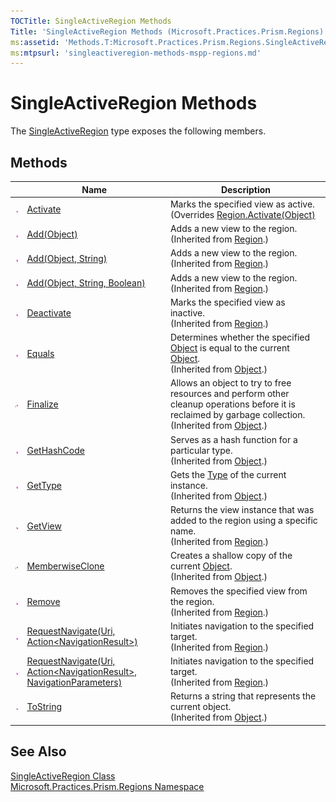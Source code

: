 ```yaml
---
TOCTitle: SingleActiveRegion Methods
Title: 'SingleActiveRegion Methods (Microsoft.Practices.Prism.Regions)'
ms:assetid: 'Methods.T:Microsoft.Practices.Prism.Regions.SingleActiveRegion'
ms:mtpsurl: 'singleactiveregion-methods-mspp-regions.md'
---
```



# SingleActiveRegion Methods

The [SingleActiveRegion](/patterns-practices/reference/singleactiveregion-class-mspp-regions) type exposes the following members.

## Methods


<table>

<thead>
<tr class="header">
<th> </th>
<th>Name</th>
<th>Description</th>
</tr>
</thead>
<tbody>
<tr class="odd">
<td><img src="/patterns-practices/reference/images/public-method.gif" alt="Public method"/></td>
<td><a href="/patterns-practices/reference/singleactiveregion-activate-method-mspp-regions" data-raw-source="[Activate](/patterns-practices/reference/singleactiveregion-activate-method-mspp-regions)">Activate</a></td>
<td><div class="summary">
Marks the specified view as active.
</div>
(Overrides <a href="/patterns-practices/reference/region-activate-method-mspp-regions" data-raw-source="[Region.Activate(Object)](/patterns-practices/reference/region-activate-method-mspp-regions)">Region.Activate(Object)</a></td>
</tr>
<tr class="even">
<td><img src="/patterns-practices/reference/images/public-method.gif" alt="Public method"/></td>
<td><a href="/patterns-practices/reference/region-add-method-object-mspp-regions" data-raw-source="[Add(Object)](/patterns-practices/reference/region-add-method-object-mspp-regions)">Add(Object)</a></td>
<td><div class="summary">
Adds a new view to the region.
</div>
(Inherited from <a href="/patterns-practices/reference/region-class-mspp-regions" data-raw-source="[Region](/patterns-practices/reference/region-class-mspp-regions)">Region</a>.)</td>
</tr>
<tr class="odd">
<td><img src="/patterns-practices/reference/images/public-method.gif" alt="Public method"/></td>
<td><a href="/patterns-practices/reference/region-add-method-object-string-mspp-regions" data-raw-source="[Add(Object, String)](/patterns-practices/reference/region-add-method-object-string-mspp-regions)">Add(Object, String)</a></td>
<td><div class="summary">
Adds a new view to the region.
</div>
(Inherited from <a href="/patterns-practices/reference/region-class-mspp-regions" data-raw-source="[Region](/patterns-practices/reference/region-class-mspp-regions)">Region</a>.)</td>
</tr>
<tr class="even">
<td><img src="/patterns-practices/reference/images/public-method.gif" alt="Public method"/></td>
<td><a href="/patterns-practices/reference/region-add-method-object-string-boolean-mspp-regions" data-raw-source="[Add(Object, String, Boolean)](/patterns-practices/reference/region-add-method-object-string-boolean-mspp-regions)">Add(Object, String, Boolean)</a>  </td>
<td><div class="summary">
Adds a new view to the region.
</div>
(Inherited from <a href="/patterns-practices/reference/region-class-mspp-regions" data-raw-source="[Region](/patterns-practices/reference/region-class-mspp-regions)">Region</a>.)</td>
</tr>
<tr class="odd">
<td><img src="/patterns-practices/reference/images/public-method.gif" alt="Public method"/></td>
<td><a href="/patterns-practices/reference/region-deactivate-method-mspp-regions" data-raw-source="[Deactivate](/patterns-practices/reference/region-deactivate-method-mspp-regions)">Deactivate</a></td>
<td><div class="summary">
Marks the specified view as inactive.
</div>
(Inherited from <a href="/patterns-practices/reference/region-class-mspp-regions" data-raw-source="[Region](/patterns-practices/reference/region-class-mspp-regions)">Region</a>.)</td>
</tr>
<tr class="even">
<td><img src="/patterns-practices/reference/images/public-method.gif" alt="Public method"/></td>
<td><a href="http://msdn.microsoft.com/en-us/library/bsc2ak47" data-raw-source="[Equals](http://msdn.microsoft.com/en-us/library/bsc2ak47)">Equals</a></td>
<td><div class="summary">
Determines whether the specified <a href="http://msdn.microsoft.com/en-us/library/e5kfa45b" data-raw-source="[Object](http://msdn.microsoft.com/en-us/library/e5kfa45b)">Object</a> is equal to the current <a href="http://msdn.microsoft.com/en-us/library/e5kfa45b" data-raw-source="[Object](http://msdn.microsoft.com/en-us/library/e5kfa45b)">Object</a>.
</div>
(Inherited from <a href="http://msdn.microsoft.com/en-us/library/e5kfa45b" data-raw-source="[Object](http://msdn.microsoft.com/en-us/library/e5kfa45b)">Object</a>.)</td>
</tr>
<tr class="odd">
<td><img src="/patterns-practices/reference/images/protmethod.gif" alt="Protected method"/></td>
<td><a href="http://msdn.microsoft.com/en-us/library/4k87zsw7" data-raw-source="[Finalize](http://msdn.microsoft.com/en-us/library/4k87zsw7)">Finalize</a></td>
<td><div class="summary">
Allows an object to try to free resources and perform other cleanup operations before it is reclaimed by garbage collection.
</div>
(Inherited from <a href="http://msdn.microsoft.com/en-us/library/e5kfa45b" data-raw-source="[Object](http://msdn.microsoft.com/en-us/library/e5kfa45b)">Object</a>.)</td>
</tr>
<tr class="even">
<td><img src="/patterns-practices/reference/images/public-method.gif" alt="Public method"/></td>
<td><a href="http://msdn.microsoft.com/en-us/library/zdee4b3y" data-raw-source="[GetHashCode](http://msdn.microsoft.com/en-us/library/zdee4b3y)">GetHashCode</a></td>
<td><div class="summary">
Serves as a hash function for a particular type.
</div>
(Inherited from <a href="http://msdn.microsoft.com/en-us/library/e5kfa45b" data-raw-source="[Object](http://msdn.microsoft.com/en-us/library/e5kfa45b)">Object</a>.)</td>
</tr>
<tr class="odd">
<td><img src="/patterns-practices/reference/images/public-method.gif" alt="Public method"/></td>
<td><a href="http://msdn.microsoft.com/en-us/library/dfwy45w9" data-raw-source="[GetType](http://msdn.microsoft.com/en-us/library/dfwy45w9)">GetType</a></td>
<td><div class="summary">
Gets the <a href="http://msdn.microsoft.com/en-us/library/42892f65" data-raw-source="[Type](http://msdn.microsoft.com/en-us/library/42892f65)">Type</a> of the current instance.
</div>
(Inherited from <a href="http://msdn.microsoft.com/en-us/library/e5kfa45b" data-raw-source="[Object](http://msdn.microsoft.com/en-us/library/e5kfa45b)">Object</a>.)</td>
</tr>
<tr class="even">
<td><img src="/patterns-practices/reference/images/public-method.gif" alt="Public method"/></td>
<td><a href="/patterns-practices/reference/region-getview-method-mspp-regions" data-raw-source="[GetView](/patterns-practices/reference/region-getview-method-mspp-regions)">GetView</a></td>
<td><div class="summary">
Returns the view instance that was added to the region using a specific name.
</div>
(Inherited from <a href="/patterns-practices/reference/region-class-mspp-regions" data-raw-source="[Region](/patterns-practices/reference/region-class-mspp-regions)">Region</a>.)</td>
</tr>
<tr class="odd">
<td><img src="/patterns-practices/reference/images/protmethod.gif" alt="Protected method"/></td>
<td><a href="http://msdn.microsoft.com/en-us/library/57ctke0a" data-raw-source="[MemberwiseClone](http://msdn.microsoft.com/en-us/library/57ctke0a)">MemberwiseClone</a></td>
<td><div class="summary">
Creates a shallow copy of the current <a href="http://msdn.microsoft.com/en-us/library/e5kfa45b" data-raw-source="[Object](http://msdn.microsoft.com/en-us/library/e5kfa45b)">Object</a>.
</div>
(Inherited from <a href="http://msdn.microsoft.com/en-us/library/e5kfa45b" data-raw-source="[Object](http://msdn.microsoft.com/en-us/library/e5kfa45b)">Object</a>.)</td>
</tr>
<tr class="even">
<td><img src="/patterns-practices/reference/images/public-method.gif" alt="Public method"/></td>
<td><a href="/patterns-practices/reference/region-remove-method-mspp-regions" data-raw-source="[Remove](/patterns-practices/reference/region-remove-method-mspp-regions)">Remove</a></td>
<td><div class="summary">
Removes the specified view from the region.
</div>
(Inherited from <a href="/patterns-practices/reference/region-class-mspp-regions" data-raw-source="[Region](/patterns-practices/reference/region-class-mspp-regions)">Region</a>.)</td>
</tr>
<tr class="odd">
<td><img src="/patterns-practices/reference/images/public-method.gif" alt="Public method"/></td>
<td><a href="/patterns-practices/reference/region-requestnavigate-method-uri-action-navigationresult-mspp-regions" data-raw-source="[RequestNavigate(Uri, Action&amp;lt;NavigationResult&amp;gt;)](/patterns-practices/reference/region-requestnavigate-method-uri-action-navigationresult-mspp-regions)">RequestNavigate(Uri, Action&lt;NavigationResult&gt;)</a></td>
<td><div class="summary">
Initiates navigation to the specified target.
</div>
(Inherited from <a href="/patterns-practices/reference/region-class-mspp-regions" data-raw-source="[Region](/patterns-practices/reference/region-class-mspp-regions)">Region</a>.)</td>
</tr>
<tr class="even">
<td><img src="/patterns-practices/reference/images/public-method.gif" alt="Public method"/></td>
<td><a href="/patterns-practices/reference/region-requestnavigate-method-uri-action-navigationresult-navigationparameters-mspp-regions" data-raw-source="[RequestNavigate(Uri, Action&amp;lt;NavigationResult&amp;gt;, NavigationParameters)](/patterns-practices/reference/region-requestnavigate-method-uri-action-navigationresult-navigationparameters-mspp-regions)">RequestNavigate(Uri, Action&lt;NavigationResult&gt;, NavigationParameters)</a></td>
<td><div class="summary">
Initiates navigation to the specified target.
</div>
(Inherited from <a href="/patterns-practices/reference/region-class-mspp-regions" data-raw-source="[Region](/patterns-practices/reference/region-class-mspp-regions)">Region</a>.)</td>
</tr>
<tr class="odd">
<td><img src="/patterns-practices/reference/images/public-method.gif" alt="Public method"/></td>
<td><a href="http://msdn.microsoft.com/en-us/library/7bxwbwt2" data-raw-source="[ToString](http://msdn.microsoft.com/en-us/library/7bxwbwt2)">ToString</a></td>
<td><div class="summary">
Returns a string that represents the current object.
</div>
(Inherited from <a href="http://msdn.microsoft.com/en-us/library/e5kfa45b" data-raw-source="[Object](http://msdn.microsoft.com/en-us/library/e5kfa45b)">Object</a>.)</td>
</tr>
</tbody>
</table>

## See Also

[SingleActiveRegion Class](/patterns-practices/reference/singleactiveregion-class-mspp-regions)  
[Microsoft.Practices.Prism.Regions Namespace](/patterns-practices/reference/mspp-regions-namespace)  